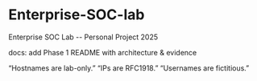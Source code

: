 # Enterprise-SOC-lab
Enterprise SOC Lab -- Personal Project 2025

docs: add Phase 1 README with architecture & evidence

“Hostnames are lab-only.”
“IPs are RFC1918.”
“Usernames are fictitious.”
